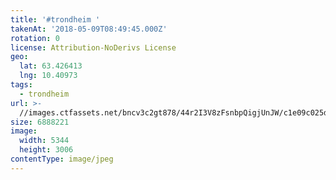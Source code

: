 ```yaml
---
title: '#trondheim '
takenAt: '2018-05-09T08:49:45.000Z'
rotation: 0
license: Attribution-NoDerivs License
geo:
  lat: 63.426413
  lng: 10.40973
tags:
  - trondheim
url: >-
  //images.ctfassets.net/bncv3c2gt878/44r2I3V8zFsnbpQigjUnJW/c1e09c025de9fc6cfa1e77dd8ebfe25c/trondheim_28164238818_o
size: 6888221
image:
  width: 5344
  height: 3006
contentType: image/jpeg
---
```


